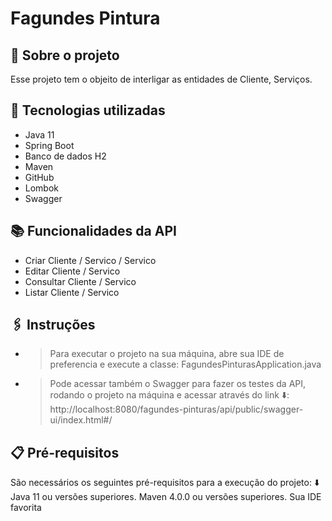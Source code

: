 # Fagundes Pintura
## 📝 Sobre o projeto
Esse projeto tem o objeito de interligar as entidades de Cliente, Serviços.


## 🔧 Tecnologias utilizadas
* Java 11 
* Spring Boot
* Banco de dados H2
* Maven
* GitHub
* Lombok
* Swagger


## 📚 Funcionalidades da API
* Criar Cliente / Servico / Servico
* Editar Cliente / Servico 
* Consultar Cliente / Servico 
* Listar Cliente / Servico 

## 🖇️ Instruções
* > Para executar o projeto na sua máquina, abre sua IDE de preferencia e execute a classe: FagundesPinturasApplication.java 
* > Pode acessar também o Swagger para fazer os testes da API, rodando o projeto na máquina e acessar através do link ⬇️:
 http://localhost:8080/fagundes-pinturas/api/public/swagger-ui/index.html#/


## 📋 Pré-requisitos

São necessários os seguintes pré-requisitos para a execução do projeto: ⬇️
Java 11 ou versões superiores. Maven 4.0.0 ou versões superiores. Sua IDE favorita


